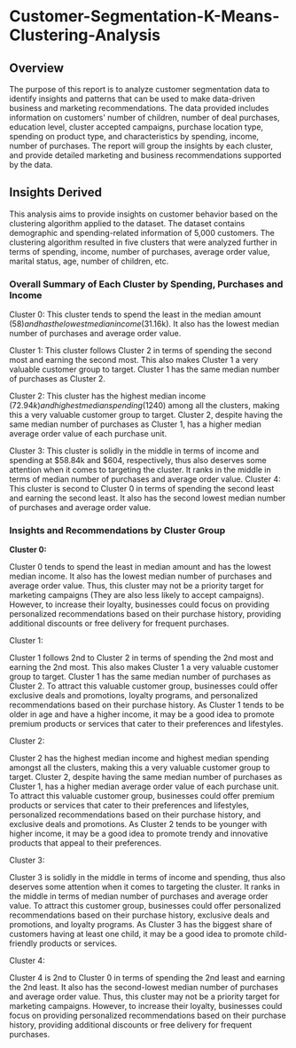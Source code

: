 # Customer-Segmentation-K-Means-Clustering-Analysis

## Overview
The purpose of this report is to analyze customer segmentation data to identify insights and patterns that can be used to make data-driven business and marketing recommendations. The data provided includes information on customers' number of children, number of deal purchases, education level, cluster accepted campaigns, purchase location type, spending on product type, and characteristics by spending, income, number of purchases. The report will group the insights by each cluster, and provide detailed marketing and business recommendations supported by the data.

## Insights Derived

This analysis aims to provide insights on customer behavior based on the clustering algorithm applied to the dataset. The dataset contains demographic and spending-related information of 5,000 customers. The clustering algorithm resulted in five clusters that were analyzed further in terms of spending, income, number of purchases, average order value, marital status, age, number of children, etc. 

### Overall Summary of Each Cluster by Spending, Purchases and Income
Cluster 0: This cluster tends to spend the least in the median amount ($58) and has the lowest median income ($31.16k). It also has the lowest median number of purchases and average order value.

Cluster 1: This cluster follows Cluster 2 in terms of spending the second most and earning the second most. This also makes Cluster 1 a very valuable customer group to target. Cluster 1 has the same median number of purchases as Cluster 2.

Cluster 2: This cluster has the highest median income ($72.94k) and highest median spending ($1240) among all the clusters, making this a very valuable customer group to target. Cluster 2, despite having the same median number of purchases as Cluster 1, has a higher median average order value of each purchase unit.

Cluster 3: This cluster is solidly in the middle in terms of income and spending at $58.84k and $604, respectively, thus also deserves some attention when it comes to targeting the cluster. It ranks in the middle in terms of median number of purchases and average order value.
Cluster 4: This cluster is second to Cluster 0 in terms of spending the second least and earning the second least. It also has the second lowest median number of purchases and average order value.

### Insights and Recommendations by Cluster Group

**Cluster 0:**

Cluster 0 tends to spend the least in median amount and has the lowest median income. It also has the lowest median number of purchases and average order value. Thus, this cluster may not be a priority target for marketing campaigns (They are also less likely to accept campaigns). However, to increase their loyalty, businesses could focus on providing personalized recommendations based on their purchase history, providing additional discounts or free delivery for frequent purchases. 


Cluster 1:

Cluster 1 follows 2nd to Cluster 2 in terms of spending the 2nd most and earning the 2nd most. This also makes Cluster 1 a very valuable customer group to target. Cluster 1 has the same median number of purchases as Cluster 2. To attract this valuable customer group, businesses could offer exclusive deals and promotions, loyalty programs, and personalized recommendations based on their purchase history. As Cluster 1 tends to be older in age and have a higher income, it may be a good idea to promote premium products or services that cater to their preferences and lifestyles.


Cluster 2:

Cluster 2 has the highest median income and highest median spending amongst all the clusters, making this a very valuable customer group to target. Cluster 2, despite having the same median number of purchases as Cluster 1, has a higher median average order value of each purchase unit. To attract this valuable customer group, businesses could offer premium products or services that cater to their preferences and lifestyles, personalized recommendations based on their purchase history, and exclusive deals and promotions. As Cluster 2 tends to be younger with higher income, it may be a good idea to promote trendy and innovative products that appeal to their preferences.


Cluster 3:

Cluster 3 is solidly in the middle in terms of income and spending, thus also deserves some attention when it comes to targeting the cluster. It ranks in the middle in terms of median number of purchases and average order value. To attract this customer group, businesses could offer personalized recommendations based on their purchase history, exclusive deals and promotions, and loyalty programs. As Cluster 3 has the biggest share of customers having at least one child, it may be a good idea to promote child-friendly products or services.

Cluster 4:

Cluster 4 is 2nd to Cluster 0 in terms of spending the 2nd least and earning the 2nd least. It also has the second-lowest median number of purchases and average order value. Thus, this cluster may not be a priority target for marketing campaigns. However, to increase their loyalty, businesses could focus on providing personalized recommendations based on their purchase history, providing additional discounts or free delivery for frequent purchases.
